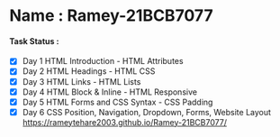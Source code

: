 # Name : Ramey-21BCB7077 
#### Task Status : 
- [x] Day 1 HTML Introduction - HTML Attributes
- [x] Day 2 HTML Headings - HTML CSS
- [x] Day 3 HTML Links - HTML Lists
- [x] Day 4 HTML Block & Inline - HTML Responsive
- [x] Day 5 HTML Forms and CSS Syntax - CSS Padding
- [x] Day 6 CSS Position, Navigation, Dropdown, Forms, Website Layout
https://rameytehare2003.github.io/Ramey-21BCB7077/
